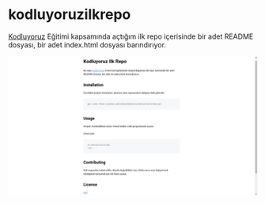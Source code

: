 # kodluyoruzilkrepo

[Kodluyoruz](https://kodluyoruz.org/tr/kodluyoruz/) Eğitimi kapsamında açtığım ilk repo içerisinde bir adet README dosyası, bir adet index.html dosyası barındırıyor.

![kodluyoruz proje resmi](https://raw.githubusercontent.com/Kodluyoruz/taskforce/main/git/odev1/figures/markdown.png)